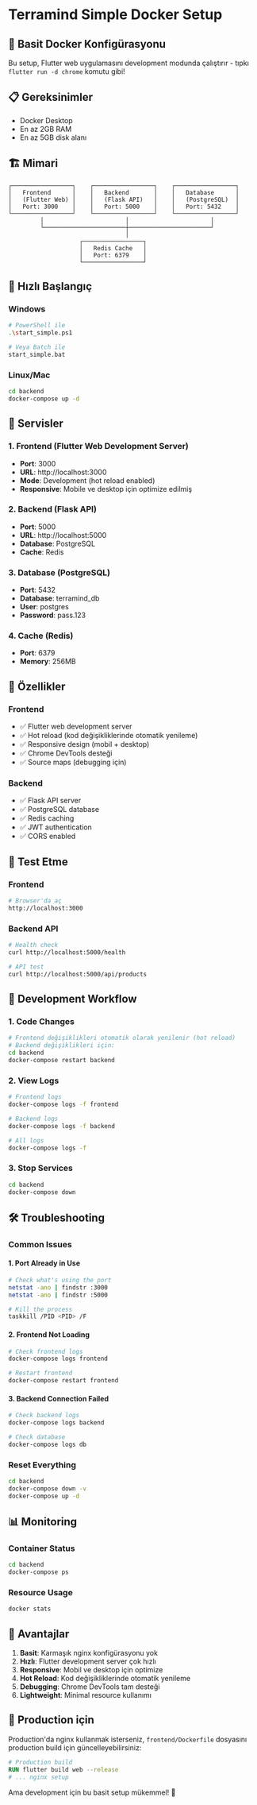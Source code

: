 # Terramind Simple Docker Setup

## 🚀 Basit Docker Konfigürasyonu

Bu setup, Flutter web uygulamasını development modunda çalıştırır - tıpkı `flutter run -d chrome` komutu gibi!

## 📋 Gereksinimler

- Docker Desktop
- En az 2GB RAM
- En az 5GB disk alanı

## 🏗️ Mimari

```
┌─────────────────┐    ┌─────────────────┐    ┌─────────────────┐
│   Frontend      │    │   Backend       │    │   Database      │
│   (Flutter Web) │    │   (Flask API)   │    │   (PostgreSQL)  │
│   Port: 3000    │    │   Port: 5000    │    │   Port: 5432    │
└─────────────────┘    └─────────────────┘    └─────────────────┘
         │                       │                       │
         └───────────────────────┼───────────────────────┘
                                 │
                    ┌─────────────────┐
                    │   Redis Cache   │
                    │   Port: 6379    │
                    └─────────────────┘
```

## 🚀 Hızlı Başlangıç

### Windows
```bash
# PowerShell ile
.\start_simple.ps1

# Veya Batch ile
start_simple.bat
```

### Linux/Mac
```bash
cd backend
docker-compose up -d
```

## 📁 Servisler

### 1. Frontend (Flutter Web Development Server)
- **Port**: 3000
- **URL**: http://localhost:3000
- **Mode**: Development (hot reload enabled)
- **Responsive**: Mobile ve desktop için optimize edilmiş

### 2. Backend (Flask API)
- **Port**: 5000
- **URL**: http://localhost:5000
- **Database**: PostgreSQL
- **Cache**: Redis

### 3. Database (PostgreSQL)
- **Port**: 5432
- **Database**: terramind_db
- **User**: postgres
- **Password**: pass.123

### 4. Cache (Redis)
- **Port**: 6379
- **Memory**: 256MB

## 🔧 Özellikler

### Frontend
- ✅ Flutter web development server
- ✅ Hot reload (kod değişikliklerinde otomatik yenileme)
- ✅ Responsive design (mobil + desktop)
- ✅ Chrome DevTools desteği
- ✅ Source maps (debugging için)

### Backend
- ✅ Flask API server
- ✅ PostgreSQL database
- ✅ Redis caching
- ✅ JWT authentication
- ✅ CORS enabled

## 🧪 Test Etme

### Frontend
```bash
# Browser'da aç
http://localhost:3000
```

### Backend API
```bash
# Health check
curl http://localhost:5000/health

# API test
curl http://localhost:5000/api/products
```

## 🔄 Development Workflow

### 1. Code Changes
```bash
# Frontend değişiklikleri otomatik olarak yenilenir (hot reload)
# Backend değişiklikleri için:
cd backend
docker-compose restart backend
```

### 2. View Logs
```bash
# Frontend logs
docker-compose logs -f frontend

# Backend logs
docker-compose logs -f backend

# All logs
docker-compose logs -f
```

### 3. Stop Services
```bash
cd backend
docker-compose down
```

## 🛠️ Troubleshooting

### Common Issues

#### 1. Port Already in Use
```bash
# Check what's using the port
netstat -ano | findstr :3000
netstat -ano | findstr :5000

# Kill the process
taskkill /PID <PID> /F
```

#### 2. Frontend Not Loading
```bash
# Check frontend logs
docker-compose logs frontend

# Restart frontend
docker-compose restart frontend
```

#### 3. Backend Connection Failed
```bash
# Check backend logs
docker-compose logs backend

# Check database
docker-compose logs db
```

### Reset Everything
```bash
cd backend
docker-compose down -v
docker-compose up -d
```

## 📊 Monitoring

### Container Status
```bash
cd backend
docker-compose ps
```

### Resource Usage
```bash
docker stats
```

## 🎯 Avantajlar

1. **Basit**: Karmaşık nginx konfigürasyonu yok
2. **Hızlı**: Flutter development server çok hızlı
3. **Responsive**: Mobil ve desktop için optimize
4. **Hot Reload**: Kod değişikliklerinde otomatik yenileme
5. **Debugging**: Chrome DevTools tam desteği
6. **Lightweight**: Minimal resource kullanımı

## 🚀 Production için

Production'da nginx kullanmak isterseniz, `frontend/Dockerfile` dosyasını production build için güncelleyebilirsiniz:

```dockerfile
# Production build
RUN flutter build web --release
# ... nginx setup
```

Ama development için bu basit setup mükemmel! 🎉
